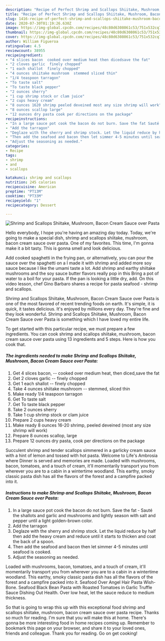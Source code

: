 ```yaml
---
description: "Recipe of Perfect Shrimp and Scallops Shiitake, Mushroom, Bacon Cream Sauce over Pasta"
title: "Recipe of Perfect Shrimp and Scallops Shiitake, Mushroom, Bacon Cream Sauce over Pasta"
slug: 1416-recipe-of-perfect-shrimp-and-scallops-shiitake-mushroom-bacon-cream-sauce-over-pasta
date: 2020-07-30T01:19:26.630Z
image: https://img-global.cpcdn.com/recipes/48c80d6308061c53/751x532cq70/shrimp-and-scallops-shiitake-mushroom-bacon-cream-sauce-over-pasta-recipe-main-photo.jpg
thumbnail: https://img-global.cpcdn.com/recipes/48c80d6308061c53/751x532cq70/shrimp-and-scallops-shiitake-mushroom-bacon-cream-sauce-over-pasta-recipe-main-photo.jpg
cover: https://img-global.cpcdn.com/recipes/48c80d6308061c53/751x532cq70/shrimp-and-scallops-shiitake-mushroom-bacon-cream-sauce-over-pasta-recipe-main-photo.jpg
author: William Figueroa
ratingvalue: 4.5
reviewcount: 38955
recipeingredient:
- "4 slices bacon  cooked over medium heat then dicedsave the fat"
- "2 cloves garlic  finely chopped"
- "1 each shallot  finely chopped"
- "4 ounces shiitake mushroom  stemmed sliced thin"
- "1/4 teaspoon tarragon"
- "To taste salt"
- "To taste black pepper"
- "2 ounces sherry"
- "1 cup shrimp stock or clam juice"
- "2 cups heavy cream"
- "8 ounces 1620 shrimp peeled deveined most any size shrimp will work"
- "8 ounces scallop large"
- "12 ounces dry pasta cook per directions on the package"
recipeinstructions:
- "In a large sauce pot cook the bacon do not burn. Save the fat Sauté the shallots and garlic and mushrooms and lightly season with salt and pepper until a light golden-brown color."
- "Add the tarragon"
- "Deglaze with the sherry and shrimp stock. Let the liquid reduce by half then add the heavy cream and reduce until it starts to thicken and coat the back of a spoon."
- "Then add the seafood and bacon then let simmer 4-5 minutes until seafood is cooked."
- "Adjust the seasoning as needed."
categories:
- Recipe
tags:
- shrimp
- and
- scallops

katakunci: shrimp and scallops 
nutrition: 245 calories
recipecuisine: American
preptime: "PT13M"
cooktime: "PT33M"
recipeyield: "1"
recipecategory: Dessert

---
```



![Shrimp and Scallops Shiitake, Mushroom, Bacon Cream Sauce over Pasta](https://img-global.cpcdn.com/recipes/48c80d6308061c53/751x532cq70/shrimp-and-scallops-shiitake-mushroom-bacon-cream-sauce-over-pasta-recipe-main-photo.jpg)

Hello everybody, I hope you're having an amazing day today. Today, we're going to make a special dish, shrimp and scallops shiitake, mushroom, bacon cream sauce over pasta. One of my favorites. This time, I'm gonna make it a bit tasty. This is gonna smell and look delicious.

Add cooked spaghetti in the frying pan, or alternatively, you can pour the sauce over the spaghetti on a I made it with shrimp and added more soy sauce because I like the umami taste a lot. Add shrimp and earthy shiitake mushrooms and the soy sauce butter flavors really pop in this Bring a pot of water to a boil for your pasta. If the pan is looking a little dry, add. On this video lesson, chef Gino Barbaro shares a recipe for pasta seafood - shrimp and scallops.

Shrimp and Scallops Shiitake, Mushroom, Bacon Cream Sauce over Pasta is one of the most favored of recent trending foods on earth. It's simple, it is quick, it tastes delicious. It's enjoyed by millions every day. They're fine and they look wonderful. Shrimp and Scallops Shiitake, Mushroom, Bacon Cream Sauce over Pasta is something which I have loved my entire life.


To get started with this particular recipe, we must prepare a few ingredients. You can cook shrimp and scallops shiitake, mushroom, bacon cream sauce over pasta using 13 ingredients and 5 steps. Here is how you cook that.

<!--inarticleads1-->

##### The ingredients needed to make Shrimp and Scallops Shiitake, Mushroom, Bacon Cream Sauce over Pasta:

1. Get 4 slices bacon, -- cooked over medium heat, then diced,save the fat
1. Get 2 cloves garlic -- finely chopped
1. Get 1 each shallot -- finely chopped
1. Take 4 ounces shiitake mushroom -- stemmed, sliced thin
1. Make ready 1/4 teaspoon tarragon
1. Get To taste salt
1. Get To taste black pepper
1. Take 2 ounces sherry
1. Take 1 cup shrimp stock or clam juice
1. Prepare 2 cups heavy cream
1. Make ready 8 ounces 16-20 shrimp, peeled deveined (most any size shrimp will work)
1. Prepare 8 ounces scallop, large
1. Prepare 12 ounces dry pasta, cook per directions on the package


Succulent shrimp and tender scallops simmered in a garlicky cream sauce with a hint of lemon and tossed with hot pasta. Welcome to Life&#39;s Ambrosia where Dinner is served and memories are made. Loaded with mushrooms, bacon, tomatoes, and a touch of cream, it&#39;ll momentarily transport you from wherever you are to a cabin in a wintertime woodland. This earthy, smoky classic pasta dish has all the flavors of the forest and a campfire packed into it. 

<!--inarticleads2-->

##### Instructions to make Shrimp and Scallops Shiitake, Mushroom, Bacon Cream Sauce over Pasta:

1. In a large sauce pot cook the bacon do not burn. Save the fat - Sauté the shallots and garlic and mushrooms and lightly season with salt and pepper until a light golden-brown color.
1. Add the tarragon
1. Deglaze with the sherry and shrimp stock. Let the liquid reduce by half then add the heavy cream and reduce until it starts to thicken and coat the back of a spoon.
1. Then add the seafood and bacon then let simmer 4-5 minutes until seafood is cooked.
1. Adjust the seasoning as needed.


Loaded with mushrooms, bacon, tomatoes, and a touch of cream, it&#39;ll momentarily transport you from wherever you are to a cabin in a wintertime woodland. This earthy, smoky classic pasta dish has all the flavors of the forest and a campfire packed into it. Seafood Over Angel Hair Pasta Wish-Bone. Seafood Black Bean Pasta with Roasted Tomatoes in Garlic Truffle Sauce Dishing Out Health. Over low heat, let the sauce reduce to medium thickness. 

So that is going to wrap this up with this exceptional food shrimp and scallops shiitake, mushroom, bacon cream sauce over pasta recipe. Thanks so much for reading. I'm sure that you will make this at home. There's gonna be more interesting food in home recipes coming up. Remember to bookmark this page on your browser, and share it to your loved ones, friends and colleague. Thank you for reading. Go on get cooking!
